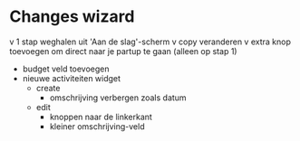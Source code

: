 # Changes wizard
v 1 stap weghalen uit 'Aan de slag'-scherm
v copy veranderen
v extra knop toevoegen om direct naar je partup te gaan (alleen op stap 1)
- budget veld toevoegen
- nieuwe activiteiten widget
    - create
        - omschrijving verbergen zoals datum
    - edit
        - knoppen naar de linkerkant
        - kleiner omschrijving-veld
